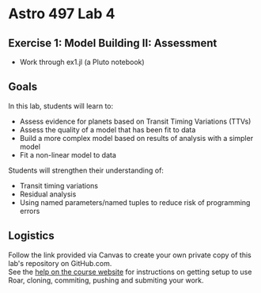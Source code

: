 # Astro 497 Lab 4

## Exercise 1:  Model Building II:  Assessment
- Work through ex1.jl  (a Pluto notebook)

## Goals
In this lab, students will learn to:
- Assess evidence for planets based on Transit Timing Variations (TTVs)
- Assess the quality of a model that has been fit to data
- Build a more complex model based on results of analysis with a simpler model  
- Fit a non-linear model to data

Students will strengthen their understanding of:
- Transit timing variations
- Residual analysis
- Using named parameters/named tuples to reduce risk of programming errors

## Logistics
Follow the link provided via Canvas to create your own private copy of this lab's repository on GitHub.com.   
See the
[help on the course website](https://psuastro497.github.io/fall2022/resources/labs/) for instructions on getting setup to use Roar, cloning, commiting, pushing and submiting your work.

